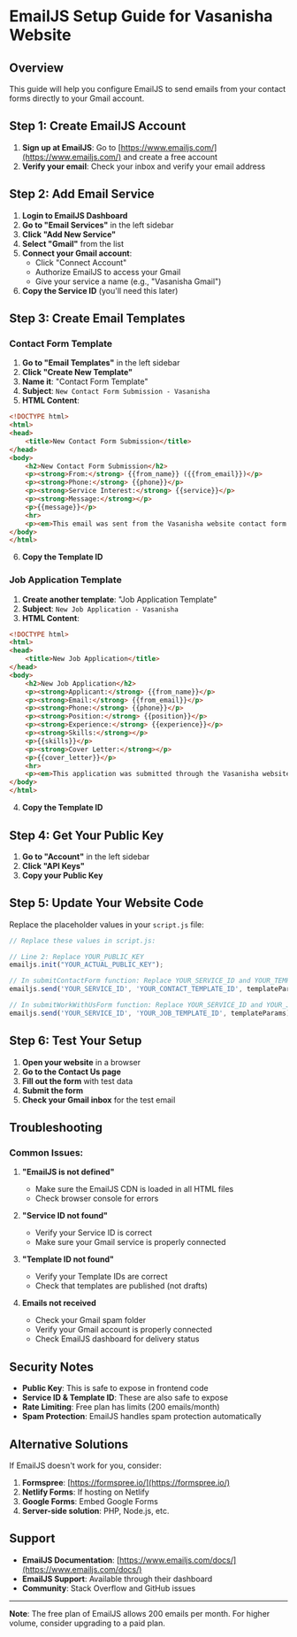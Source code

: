 # EmailJS Setup Guide for Vasanisha Website

## Overview
This guide will help you configure EmailJS to send emails from your contact forms directly to your Gmail account.

## Step 1: Create EmailJS Account

1. **Sign up at EmailJS**: Go to [https://www.emailjs.com/](https://www.emailjs.com/) and create a free account
2. **Verify your email**: Check your inbox and verify your email address

## Step 2: Add Email Service

1. **Login to EmailJS Dashboard**
2. **Go to "Email Services"** in the left sidebar
3. **Click "Add New Service"**
4. **Select "Gmail"** from the list
5. **Connect your Gmail account**:
   - Click "Connect Account"
   - Authorize EmailJS to access your Gmail
   - Give your service a name (e.g., "Vasanisha Gmail")
6. **Copy the Service ID** (you'll need this later)

## Step 3: Create Email Templates

### Contact Form Template
1. **Go to "Email Templates"** in the left sidebar
2. **Click "Create New Template"**
3. **Name it**: "Contact Form Template"
4. **Subject**: `New Contact Form Submission - Vasanisha`
5. **HTML Content**:
```html
<!DOCTYPE html>
<html>
<head>
    <title>New Contact Form Submission</title>
</head>
<body>
    <h2>New Contact Form Submission</h2>
    <p><strong>From:</strong> {{from_name}} ({{from_email}})</p>
    <p><strong>Phone:</strong> {{phone}}</p>
    <p><strong>Service Interest:</strong> {{service}}</p>
    <p><strong>Message:</strong></p>
    <p>{{message}}</p>
    <hr>
    <p><em>This email was sent from the Vasanisha website contact form.</em></p>
</body>
</html>
```
6. **Copy the Template ID**

### Job Application Template
1. **Create another template**: "Job Application Template"
2. **Subject**: `New Job Application - Vasanisha`
3. **HTML Content**:
```html
<!DOCTYPE html>
<html>
<head>
    <title>New Job Application</title>
</head>
<body>
    <h2>New Job Application</h2>
    <p><strong>Applicant:</strong> {{from_name}}</p>
    <p><strong>Email:</strong> {{from_email}}</p>
    <p><strong>Phone:</strong> {{phone}}</p>
    <p><strong>Position:</strong> {{position}}</p>
    <p><strong>Experience:</strong> {{experience}}</p>
    <p><strong>Skills:</strong></p>
    <p>{{skills}}</p>
    <p><strong>Cover Letter:</strong></p>
    <p>{{cover_letter}}</p>
    <hr>
    <p><em>This application was submitted through the Vasanisha website.</em></p>
</body>
</html>
```
4. **Copy the Template ID**

## Step 4: Get Your Public Key

1. **Go to "Account"** in the left sidebar
2. **Click "API Keys"**
3. **Copy your Public Key**

## Step 5: Update Your Website Code

Replace the placeholder values in your `script.js` file:

```javascript
// Replace these values in script.js:

// Line 2: Replace YOUR_PUBLIC_KEY
emailjs.init("YOUR_ACTUAL_PUBLIC_KEY");

// In submitContactForm function: Replace YOUR_SERVICE_ID and YOUR_TEMPLATE_ID
emailjs.send('YOUR_SERVICE_ID', 'YOUR_CONTACT_TEMPLATE_ID', templateParams)

// In submitWorkWithUsForm function: Replace YOUR_SERVICE_ID and YOUR_JOB_TEMPLATE_ID  
emailjs.send('YOUR_SERVICE_ID', 'YOUR_JOB_TEMPLATE_ID', templateParams)
```

## Step 6: Test Your Setup

1. **Open your website** in a browser
2. **Go to the Contact Us page**
3. **Fill out the form** with test data
4. **Submit the form**
5. **Check your Gmail inbox** for the test email

## Troubleshooting

### Common Issues:

1. **"EmailJS is not defined"**
   - Make sure the EmailJS CDN is loaded in all HTML files
   - Check browser console for errors

2. **"Service ID not found"**
   - Verify your Service ID is correct
   - Make sure your Gmail service is properly connected

3. **"Template ID not found"**
   - Verify your Template IDs are correct
   - Check that templates are published (not drafts)

4. **Emails not received**
   - Check your Gmail spam folder
   - Verify your Gmail account is properly connected
   - Check EmailJS dashboard for delivery status

## Security Notes

- **Public Key**: This is safe to expose in frontend code
- **Service ID & Template ID**: These are also safe to expose
- **Rate Limiting**: Free plan has limits (200 emails/month)
- **Spam Protection**: EmailJS handles spam protection automatically

## Alternative Solutions

If EmailJS doesn't work for you, consider:

1. **Formspree**: [https://formspree.io/](https://formspree.io/)
2. **Netlify Forms**: If hosting on Netlify
3. **Google Forms**: Embed Google Forms
4. **Server-side solution**: PHP, Node.js, etc.

## Support

- **EmailJS Documentation**: [https://www.emailjs.com/docs/](https://www.emailjs.com/docs/)
- **EmailJS Support**: Available through their dashboard
- **Community**: Stack Overflow and GitHub issues

---

**Note**: The free plan of EmailJS allows 200 emails per month. For higher volume, consider upgrading to a paid plan. 